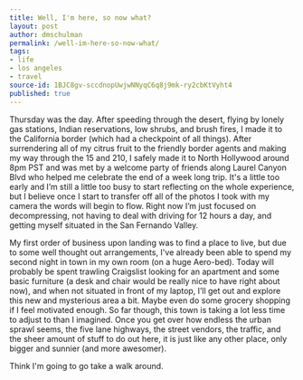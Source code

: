 ```yaml
---
title: Well, I'm here, so now what?
layout: post
author: dmschulman
permalink: /well-im-here-so-now-what/
tags:
- life
- los angeles
- travel
source-id: 1BJC8gv-sccdnopUwjwNNyqC6q8j9mk-ry2cbKtVyht4
published: true
---
```

Thursday was the day. After speeding through the desert, flying by lonely gas stations, Indian reservations, low shrubs, and brush fires, I made it to the California border (which had a checkpoint of all things). After surrendering all of my citrus fruit to the friendly border agents and making my way through the 15 and 210, I safely made it to North Hollywood around 8pm PST and was met by a welcome party of friends along Laurel Canyon Blvd who helped me celebrate the end of a week long trip. It's a little too early and I’m still a little too busy to start reflecting on the whole experience, but I believe once I start to transfer off all of the photos I took with my camera the words will begin to flow. Right now I’m just focused on decompressing, not having to deal with driving for 12 hours a day, and getting myself situated in the San Fernando Valley.

My first order of business upon landing was to find a place to live, but due to some well thought out arrangements, I've already been able to spend my second night in town in my own room (on a huge Aero-bed). Today will probably be spent trawling Craigslist looking for an apartment and some basic furniture (a desk and chair would be really nice to have right about now), and when not situated in front of my laptop, I’ll get out and explore this new and mysterious area a bit. Maybe even do some grocery shopping if I feel motivated enough. So far though, this town is taking a lot less time to adjust to than I imagined. Once you get over how endless the urban sprawl seems, the five lane highways, the street vendors, the traffic, and the sheer amount of stuff to do out here, it is just like any other place, only bigger and sunnier (and more awesomer).

Think I'm going to go take a walk around.

